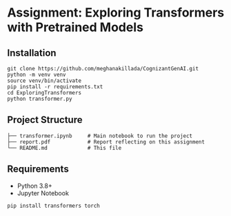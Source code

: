 # Assignment: Exploring Transformers with Pretrained Models

## Installation
```
git clone https://github.com/meghanakillada/CognizantGenAI.git
python -m venv venv
source venv/bin/activate
pip install -r requirements.txt
cd ExploringTransformers
python transformer.py
```

## Project Structure
```
├── transformer.ipynb     # Main notebook to run the project
├── report.pdf            # Report reflecting on this assignment
└── README.md             # This file
```

## Requirements
- Python 3.8+
- Jupyter Notebook
```
pip install transformers torch
```